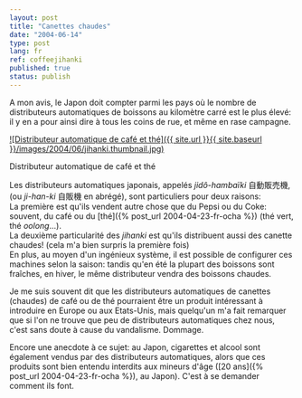 ```yaml
---
layout: post
title: "Canettes chaudes"
date: "2004-06-14"
type: post
lang: fr
ref: coffeejihanki
published: true
status: publish
---
```




A mon avis, le Japon doit compter parmi les pays où le nombre de distributeurs automatiques de boissons au kilomètre carré est le plus élevé: il y en a pour ainsi dire à tous les coins de rue, et même en rase campagne.

 

[![Distributeur automatique de café et thé]({{ site.url }}{{ site.baseurl }}/images/2004/06/jihanki.thumbnail.jpg)](http://www.japonophile.com/wp-content/uploads/2004-2006/jihanki.jpg "Distributeur automatique de café et thé")

Distributeur automatique de café et thé

Les distributeurs automatiques japonais, appelés _jidô-hambaïki_ 自動販売機, (ou _ji-han-ki_ 自販機 en abrégé), sont particuliers pour deux raisons:  
La première est qu'ils vendent autre chose que du Pepsi ou du Coke: souvent, du café ou du [thé]({% post_url 2004-04-23-fr-ocha %}) (thé vert, thé _oolong_...).  
La deuxième particularité des _jihanki_ est qu'ils distribuent aussi des canette chaudes! (cela m'a bien surpris la première fois)  
En plus, au moyen d'un ingénieux système, il est possible de configurer ces machines selon la saison: tandis qu'en été la plupart des boissons sont fraîches, en hiver, le même distributeur vendra des boissons chaudes.

Je me suis souvent dit que les distributeurs automatiques de canettes (chaudes) de café ou de thé pourraient être un produit intéressant à introduire en Europe ou aux Etats-Unis, mais quelqu'un m'a fait remarquer que si l'on ne trouve que peu de distributeurs automatiques chez nous, c'est sans doute à cause du vandalisme. Dommage.

Encore une anecdote à ce sujet: au Japon, cigarettes et alcool sont également vendus par des distributeurs automatiques, alors que ces produits sont bien entendu interdits aux mineurs d'âge ([20 ans]({% post_url 2004-04-23-fr-ocha %}), au Japon). C'est à se demander comment ils font.


